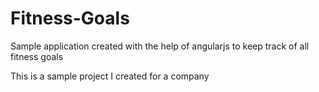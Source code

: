 # Fitness-Goals
Sample application created with the help of angularjs to keep track of all fitness goals 

This is a sample project I created for a company 


